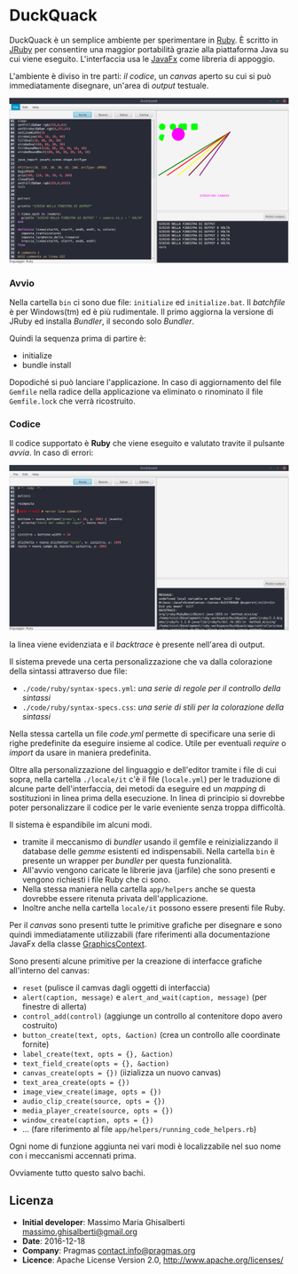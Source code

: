 DuckQuack
===

DuckQuack è un semplice ambiente per sperimentare in [Ruby](https://www.ruby-lang.org/it/).
È scritto in [JRuby](http://jruby.org/) per consentire una maggior portabilità grazie alla piattaforma Java su cui viene eseguito.
L'interfaccia usa le [JavaFx](http://docs.oracle.com/javase/8/javafx/api/toc.htm) come libreria di appoggio.

L'ambiente è diviso in tre parti: *il codice*, un *canvas* aperto su cui si può immediatamente disegnare, un'area di *output* testuale.

![immagine1](./images/img1.png)

### Avvio

Nella cartella ```bin``` ci sono due file: ```initialize``` ed ```initialize.bat```. Il *batchfile* è per Windows(tm) ed è più rudimentale. Il primo aggiorna la versione di JRuby ed installa *Bundler*, il secondo solo *Bundler*.

Quindi la sequenza prima di partire è:

+ initialize
+ bundle install

Dopodiché si può lanciare l'applicazione. In caso di aggiornamento del file ```Gemfile``` nella radice della applicazione va eliminato o rinominato il file ```Gemfile.lock``` che verrà ricostruito.

### Codice

Il codice supportato è **Ruby** che viene eseguito e valutato travite il pulsante *avvia*. In caso di errori:

![immagine2](./images/img2.png)

la linea viene evidenziata e il *backtrace* è presente nell'area di output.

Il sistema prevede una certa personalizzazione che va dalla colorazione della sintassi attraverso due file:

+ ```./code/ruby/syntax-specs.yml```: *una serie di regole per il controllo della sintassi*
+ ```./code/ruby/syntax-specs.css```: *una serie di stili per la colorazione della sintassi*

Nella stessa cartella un file *code.yml* permette di specificare una serie di righe predefinite da eseguire insieme al codice. Utile per eventuali *require* o *import* da usare in maniera predefinita.

Oltre alla personalizzazione del linguaggio e dell'editor tramite i file di cui sopra, nella cartella ```./locale/it``` c'è il file (```locale.yml```) per le traduzione di alcune parte dell'interfaccia, dei metodi da eseguire ed un *mapping* di sostituzioni in linea prima della esecuzione. In linea di principio si dovrebbe poter personalizzare il codice per le varie eveniente senza troppa difficoltà.

Il sistema è espandibile im alcuni modi.

+ tramite il meccanismo di *bundler* usando il gemfile e reinizializzando il database delle *gemme* esistenti ed indispensabili. Nella cartella ```bin``` è presente un wrapper per *bundler* per questa funzionalità. 
+ All'avvio vengono caricate le librerie java (jarfile) che sono presenti e vengono richiesti i file Ruby che ci sono. 
+ Nella stessa maniera nella cartella ```app/helpers``` anche se questa dovrebbe essere ritenuta privata dell'applicazione. 
+ Inoltre anche nella cartella ```locale/it``` possono essere presenti file Ruby.

Per il *canvas* sono presenti tutte le primitive grafiche per disegnare e sono quindi immediatamente utilizzabili (fare riferimenti alla documentazione JavaFx della classe [GraphicsContext](http://docs.oracle.com/javase/8/javafx/api/javafx/scene/canvas/GraphicsContext.html).

Sono presenti alcune primitive per la creazione di interfacce grafiche all'interno del canvas:

+ ```reset``` (pulisce il camvas dagli oggetti di interfaccia)
+ ```alert(caption, message)``` e ```alert_and_wait(caption, message)``` (per finestre di allerta)
+ ```control_add(control)``` (aggiunge un controllo al contenitore dopo avero costruito)
+ ```button_create(text, opts, &action)``` (crea un controllo alle coordinate fornite)
+ ```label_create(text, opts = {}, &action)``` 
+ ```text_field_create(opts = {}, &action)```
+ ```canvas_create(opts = {})``` (iizializza un nuovo canvas)
+ ```text_area_create(opts = {})```
+ ```image_view_create(image, opts = {})```
+ ```audio_clip_create(source, opts = {})```
+ ```media_player_create(source, opts = {})```
+ ```window_create(caption, opts = {})```
+ ... (fare riferimento al file ```app/helpers/running_code_helpers.rb```)

Ogni nome di funzione aggiunta nei vari modi è localizzabile nel suo nome con i meccanismi accennati prima.

Ovviamente tutto questo salvo bachi.

## Licenza

+ **Initial developer**: Massimo Maria Ghisalberti <massimo.ghisalberti@gmail.org>
+ **Date**: 2016-12-18
+ **Company**: Pragmas <contact.info@pragmas.org>
+ **Licence**: Apache License Version 2.0, http://www.apache.org/licenses/
